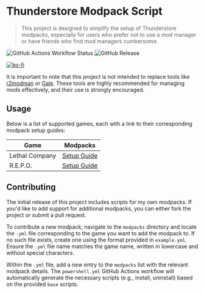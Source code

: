 # Thunderstore Modpack Script

> This project is designed to simplify the setup of Thunderstore modpacks, especially for users who prefer not to use a mod manager or have friends who find mod managers cumbersome.

![GitHub Actions Workflow Status](https://img.shields.io/github/actions/workflow/status/RatserX/thunderstore-modpack-script/powershell.yml)
![GitHub Release](https://img.shields.io/github/v/release/RatserX/thunderstore-modpack-script)

[![ko-fi](https://ko-fi.com/img/githubbutton_sm.svg)](https://ko-fi.com/H2H11DGC3V)

It is important to note that this project is not intended to replace tools like [r2modman](https://github.com/ebkr/r2modmanPlus) or [Gale](https://github.com/Kesomannen/gale). These tools are highly recommended for managing mods effectively, and their use is strongly encouraged.

## Usage

Below is a list of supported games, each with a link to their corresponding modpack setup guides:

| Game           | Modpacks                                 |
|----------------|------------------------------------------|
| Lethal Company | [Setup Guide](./docs/LethalCompany.md)   |
| R.E.P.O.       | [Setup Guide](./docs/REPO.md)            |

## Contributing

The initial release of this project includes scripts for my own modpacks. If you'd like to add support for additional modpacks, you can either fork the project or submit a pull request.

To contribute a new modpack, navigate to the `modpacks` directory and locate the `.yml` file corresponding to the game you want to add the modpack to. If no such file exists, create one using the format provided in `example.yml`. Ensure the `.yml` file name matches the game name, written in lowercase and without special characters. 

Within the `.yml` file, add a new entry to the `modpacks` list with the relevant modpack details. The `powershell.yml` GitHub Actions workflow will automatically generate the necessary scripts (e.g., install, uninstall) based on the provided `base` scripts.
